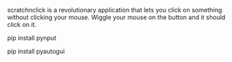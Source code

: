scratchnclick is a revolutionary application that lets you click on something without clicking your mouse. Wiggle your mouse on the button and it should click on it. 

pip install pynput

pip install pyautogui


